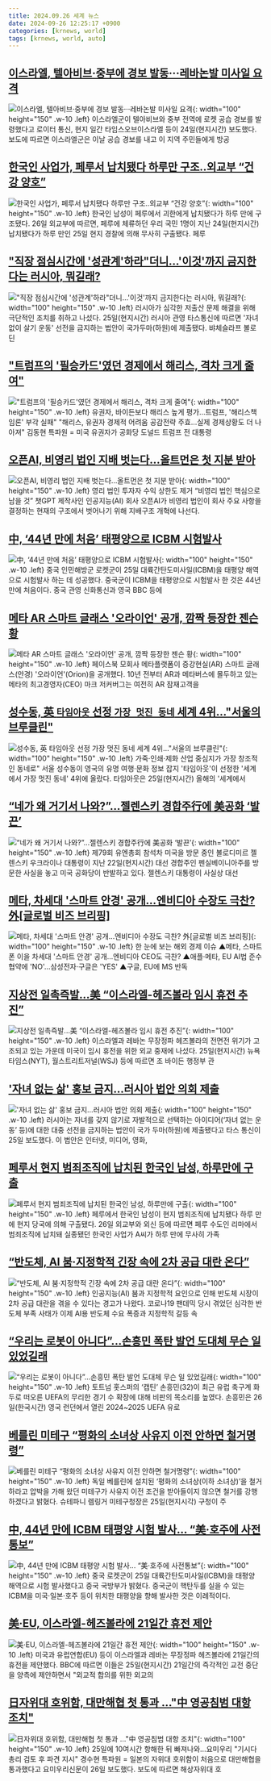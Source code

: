 ```yaml
---
title: 2024.09.26 세계 뉴스
date: 2024-09-26 12:25:17 +0900
categories: [krnews, world]
tags: [krnews, world, auto]
---
```

## [이스라엘, 텔아비브·중부에 경보 발동···레바논발 미사일 요격](https://n.news.naver.com/mnews/article/032/0003322558)

![이스라엘, 텔아비브·중부에 경보 발동···레바논발 미사일 요격](https://mimgnews.pstatic.net/image/origin/032/2024/09/25/3322558.jpg?type=nf220_150){: width="100" height="150" .w-10 .left}
이스라엘군이 텔아비브와 중부 전역에 로켓 공습 경보를 발령했다고 로이터 통신, 현지 일간 타임스오브이스라엘 등이 24일(현지시간) 보도했다. 보도에 따르면 이스라엘군은 이날 공습 경보를 내고 이 지역 주민들에게 방공

## [한국인 사업가, 페루서 납치됐다 하루만 구조..외교부 “건강 양호”](https://n.news.naver.com/mnews/article/014/0005245502)

![한국인 사업가, 페루서 납치됐다 하루만 구조..외교부 “건강 양호”](https://mimgnews.pstatic.net/image/origin/014/2024/09/26/5245502.jpg?type=nf220_150){: width="100" height="150" .w-10 .left}
한국인 남성이 페루에서 괴한에게 납치됐다가 하루 만에 구조됐다. 26일 외교부에 따르면, 페루에 체류하던 우리 국민 1명이 지난 24일(현지시간) 납치됐다가 하루 만인 25일 현지 경찰에 의해 무사히 구출됐다. 페루

## ["직장 점심시간에 '성관계'하라"더니…'이것'까지 금지한다는 러시아, 뭐길래?](https://n.news.naver.com/mnews/article/011/0004396321)

!["직장 점심시간에 '성관계'하라"더니…'이것'까지 금지한다는 러시아, 뭐길래?](https://mimgnews.pstatic.net/image/origin/011/2024/09/26/4396321.jpg?type=nf220_150){: width="100" height="150" .w-10 .left}
러시아가 심각한 저출산 문제 해결을 위해 극단적인 조치를 취하고 나섰다. 25일(현지시간) 러시아 관영 타스통신에 따르면 '자녀 없이 살기 운동' 선전을 금지하는 법안이 국가두마(하원)에 제출됐다. 뱌체슬라프 볼로딘

## ["트럼프의 '필승카드'였던 경제에서 해리스, 격차 크게 줄여"<WP>](https://n.news.naver.com/mnews/article/001/0014948699)

!["트럼프의 '필승카드'였던 경제에서 해리스, 격차 크게 줄여"<WP>](https://mimgnews.pstatic.net/image/origin/001/2024/09/26/14948699.jpg?type=nf220_150){: width="100" height="150" .w-10 .left}
유권자, 바이든보다 해리스 높게 평가…트럼프, '해리스책임론' 부각 실패" "해리스, 유권자 경제적 어려움 공감전략 주효…실제 경제상황도 더 나아져" 김동현 특파원 = 미국 유권자가 공화당 도널드 트럼프 전 대통령

## [오픈AI, 비영리 법인 지배 벗는다…올트먼은 첫 지분 받아](https://n.news.naver.com/mnews/article/009/0005370386)

![오픈AI, 비영리 법인 지배 벗는다…올트먼은 첫 지분 받아](https://mimgnews.pstatic.net/image/origin/009/2024/09/26/5370386.jpg?type=nf220_150){: width="100" height="150" .w-10 .left}
영리 법인 투자자 수익 상한도 제거 “비영리 법인 핵심으로 남을 것” 챗GPT 제작사인 인공지능(AI) 회사 오픈AI가 비영리 법인이 회사 주요 사항을 결정하는 현재의 구조에서 벗어나기 위해 지배구조 개혁에 나선다.

## [中, ‘44년 만에 처음’ 태평양으로 ICBM 시험발사](https://n.news.naver.com/mnews/article/005/0001727074)

![中, ‘44년 만에 처음’ 태평양으로 ICBM 시험발사](https://mimgnews.pstatic.net/image/origin/005/2024/09/25/1727074.jpg?type=nf220_150){: width="100" height="150" .w-10 .left}
중국 인민해방군 로켓군이 25일 대륙간탄도미사일(ICBM)을 태평양 해역으로 시험발사 하는 데 성공했다. 중국군이 ICBM을 태평양으로 시험발사 한 것은 44년 만에 처음이다. 중국 관영 신화통신과 영국 BBC 등에

## [메타 AR 스마트 글래스 '오라이언' 공개, 깜짝 등장한 젠슨 황](https://n.news.naver.com/mnews/article/014/0005245491)

![메타 AR 스마트 글래스 '오라이언' 공개, 깜짝 등장한 젠슨 황](https://mimgnews.pstatic.net/image/origin/014/2024/09/26/5245491.jpg?type=nf220_150){: width="100" height="150" .w-10 .left}
페이스북 모회사 메타플랫폼이 증강현실(AR) 스마트 글래스(안경) '오라이언'(Orion)을 공개했다. 10년 전부터 AR과 메타버스에 몰두하고 있는 메타의 최고경영자(CEO) 마크 저커버그는 여전히 AR 잠재고객을

## [성수동, 英 `타임아웃` 선정 `가장 멋진 동네` 세계 4위…"서울의 브루클린"](https://n.news.naver.com/mnews/article/029/0002904902)

![성수동, 英 `타임아웃` 선정 `가장 멋진 동네` 세계 4위…"서울의 브루클린"](https://mimgnews.pstatic.net/image/origin/029/2024/09/26/2904902.jpg?type=nf220_150){: width="100" height="150" .w-10 .left}
가죽·인쇄·제화 산업 중심지가 가장 창조적인 동네로" 서울 성수동이 영국의 유명 여행·문화 정보 잡지 '타임아웃'이 선정한 '세계에서 가장 멋진 동네' 4위에 올랐다. 타임아웃은 25일(현지시간) 올해의 '세계에서

## [“네가 왜 거기서 나와?”...젤렌스키 경합주行에 美공화 ‘발끈’](https://n.news.naver.com/mnews/article/021/0002662002)

![“네가 왜 거기서 나와?”...젤렌스키 경합주行에 美공화 ‘발끈’](https://mimgnews.pstatic.net/image/origin/021/2024/09/26/2662002.jpg?type=nf220_150){: width="100" height="150" .w-10 .left}
제79회 유엔총회 참석차 미국을 방문 중인 볼로디미르 젤렌스키 우크라이나 대통령이 지난 22일(현지시간) 대선 경합주인 펜실베이니아주를 방문한 사실을 놓고 미국 공화당이 반발하고 있다. 젤렌스키 대통령이 사실상 대선

## [메타, 차세대 '스마트 안경' 공개...엔비디아 수장도 극찬? 外[글로벌 비즈 브리핑]](https://n.news.naver.com/mnews/article/374/0000403306)

![메타, 차세대 '스마트 안경' 공개...엔비디아 수장도 극찬? 外[글로벌 비즈 브리핑]](https://mimgnews.pstatic.net/image/origin/374/2024/09/26/403306.jpg?type=nf220_150){: width="100" height="150" .w-10 .left}
한 눈에 보는 해외 경제 이슈 ▲메타, 스마트폰 이을 차세대 '스마트 안경' 공개...엔비디아 CEO도 극찬? ▲애플·메타, EU AI법 준수 협약에 'NO'...삼성전자·구글은 'YES' ▲구글, EU에 MS 반독

## [지상전 일촉즉발...美 “이스라엘-헤즈볼라 임시 휴전 추진”](https://n.news.naver.com/mnews/article/016/0002366845)

![지상전 일촉즉발...美 “이스라엘-헤즈볼라 임시 휴전 추진”](https://mimgnews.pstatic.net/image/origin/016/2024/09/26/2366845.jpg?type=nf220_150){: width="100" height="150" .w-10 .left}
이스라엘과 레바논 무장정파 헤즈볼라의 전면전 위기가 고조되고 있는 가운데 미국이 임시 휴전을 위한 외교 중재에 나섰다. 25일(현지시간) 뉴욕타임스(NYT), 월스트리트저널(WSJ) 등에 따르면 조 바이든 행정부 관

## ['자녀 없는 삶' 홍보 금지…러시아 법안 의회 제출](https://n.news.naver.com/mnews/article/003/0012804319)

!['자녀 없는 삶' 홍보 금지…러시아 법안 의회 제출](https://mimgnews.pstatic.net/image/origin/003/2024/09/26/12804319.jpg?type=nf220_150){: width="100" height="150" .w-10 .left}
러시아는 자녀를 갖지 않기로 자발적으로 선택하는 아이디어(‘자녀 없는 운동’ 등)에 대한 대중 선전을 금지하는 법안이 국가 두마(하원)에 제출됐다고 타스 통신이 25일 보도했다. 이 법안은 인터넷, 미디어, 영화,

## [페루서 현지 범죄조직에 납치된 한국인 남성, 하루만에 구출](https://n.news.naver.com/mnews/article/014/0005245495)

![페루서 현지 범죄조직에 납치된 한국인 남성, 하루만에 구출](https://mimgnews.pstatic.net/image/origin/014/2024/09/26/5245495.jpg?type=nf220_150){: width="100" height="150" .w-10 .left}
페루에서 한국인 남성이 현지 범죄조직에 납치됐다 하루 만에 현지 당국에 의해 구출됐다. 26일 외교부와 외신 등에 따르면 페루 수도인 리마에서 범죄조직에 납치돼 실종됐던 한국인 사업가 A씨가 하루 만에 무사히 가족

## [“반도체, AI 붐·지정학적 긴장 속에 2차 공급 대란 온다”](https://n.news.naver.com/mnews/article/014/0005245478)

![“반도체, AI 붐·지정학적 긴장 속에 2차 공급 대란 온다”](https://mimgnews.pstatic.net/image/origin/014/2024/09/26/5245478.jpg?type=nf220_150){: width="100" height="150" .w-10 .left}
인공지능(AI) 붐과 지정학적 요인으로 인해 반도체 시장이 2차 공급 대란을 겪을 수 있다는 경고가 나왔다. 코로나19 팬데믹 당시 겪었던 심각한 반도체 부족 사태가 이제 AI용 반도체 수요 폭증과 지정학적 갈등 속

## [“우리는 로봇이 아니다”...손흥민 폭탄 발언 도대체 무슨 일 있었길래](https://n.news.naver.com/mnews/article/009/0005370299)

![“우리는 로봇이 아니다”...손흥민 폭탄 발언 도대체 무슨 일 있었길래](https://mimgnews.pstatic.net/image/origin/009/2024/09/26/5370299.jpg?type=nf220_150){: width="100" height="150" .w-10 .left}
토트넘 홋스퍼의 ‘캡틴’ 손흥민(32)이 최근 유럽 축구계 화두로 떠오른 UEFA의 무리한 경기 수 확장에 대해 비판의 목소리를 높였다. 손흥민은 26일(한국시간) 영국 런던에서 열린 2024~2025 UEFA 유로

## [베를린 미테구 “평화의 소녀상 사유지 이전 안하면 철거명령”](https://n.news.naver.com/mnews/article/028/0002708726)

![베를린 미테구 “평화의 소녀상 사유지 이전 안하면 철거명령”](https://mimgnews.pstatic.net/image/origin/028/2024/09/26/2708726.jpg?type=nf220_150){: width="100" height="150" .w-10 .left}
독일 베를린에 설치된 ‘평화의 소녀상(이하 소녀상)’을 철거하라고 압박을 가해 왔던 미테구가 사유지 이전 조건을 받아들이지 않으면 철거를 강행하겠다고 밝혔다. 슈테파니 렘링거 미테구청장은 25일(현지시각) 구청이 주

## [中, 44년 만에 ICBM 태평양 시험 발사... “美·호주에 사전통보”](https://n.news.naver.com/mnews/article/023/0003860452)

![中, 44년 만에 ICBM 태평양 시험 발사... “美·호주에 사전통보”](https://mimgnews.pstatic.net/image/origin/023/2024/09/25/3860452.jpg?type=nf220_150){: width="100" height="150" .w-10 .left}
중국 로켓군이 25일 대륙간탄도미사일(ICBM)을 태평양 해역으로 시험 발사했다고 중국 국방부가 밝혔다. 중국군이 핵탄두를 실을 수 있는 ICBM을 미국·일본·호주 등이 위치한 태평양을 향해 발사한 것은 이례적이다.

## [美·EU, 이스라엘-헤즈볼라에 21일간 휴전 제안](https://n.news.naver.com/mnews/article/025/0003388666)

![美·EU, 이스라엘-헤즈볼라에 21일간 휴전 제안](https://mimgnews.pstatic.net/image/origin/025/2024/09/26/3388666.jpg?type=nf220_150){: width="100" height="150" .w-10 .left}
미국과 유럽연합(EU) 등이 이스라엘과 레바논 무장정파 헤즈볼라에 21일간의 휴전을 제안했다. BBC에 따르면 이들은 25일(현지시간) 21일간의 즉각적인 교전 중단을 양측에 제안하면서 "외교적 합의를 위한 외교의

## [日자위대 호위함, 대만해협 첫 통과 …"中 영공침범 대항 조치"](https://n.news.naver.com/mnews/article/001/0014948769)

![日자위대 호위함, 대만해협 첫 통과 …"中 영공침범 대항 조치"](https://mimgnews.pstatic.net/image/origin/001/2024/09/26/14948769.jpg?type=nf220_150){: width="100" height="150" .w-10 .left}
25일에 10여시간 항해한 뒤 빠져나와…요미우리 "기시다 총리 검토 후 파견 지시" 경수현 특파원 = 일본의 자위대 호위함이 처음으로 대만해협을 통과했다고 요미우리신문이 26일 보도했다. 보도에 따르면 해상자위대 호

